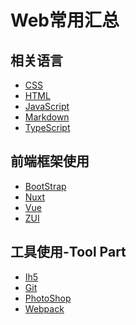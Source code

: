 # Web常用汇总

## 相关语言
  * [CSS]()
  * [HTML]()
  * [JavaScript]()
  * [Markdown]()
  * [TypeScript]()

## 前端框架使用
  * [BootStrap]()
  * [Nuxt]()
  * [Vue]()
  * [ZUI](https://jesonhu.gitbooks.io/zui-tutorial/content/)
   
## 工具使用-Tool Part
  * [Ih5](https://jesonhu.gitbooks.io/ih5-study/content/)
  * [Git]()
  * [PhotoShop]()
  * [Webpack](https://jesonhu.gitbooks.io/webpack2-x/content/)
